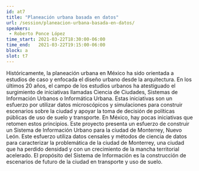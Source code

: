 ```yaml
---
id: at7
title: "Planeación urbana basada en datos"
url: /session/planeacion-urbana-basada-en-datos/
speakers:
 - Roberto Ponce López
time_start: 2021-03-22T18:30:00-06:00
time_end:   2021-03-22T19:15:00-06:00
block: a
slot: t7
---
```


Históricamente, la planeación urbana en México ha sido orientada a estudios de caso y enfocada el diseño urbano desde la arquitectura. En los últimos 20 años, el campo de los estudios urbanos ha atestiguado el surgimiento de iniciativas llamadas Ciencia de Ciudades, Sistemas de Información Urbanos o Informática Urbana. Estas iniciativas son un esfuerzo por utilizar datos microscópicos y simulaciones para construir escenarios sobre la ciudad y apoyar la toma de decisión de políticas públicas de uso de suelo y transporte. En México, hay pocas iniciativas que retomen estos principios. Este proyecto presenta un esfuerzo de construir un Sistema de Información Urbano para la ciudad de Monterrey, Nuevo León. Este esfuerzo utiliza datos censales y métodos de ciencia de datos para caracterizar la problemática de la ciudad de Monterrey, una ciudad que ha perdido densidad y con un crecimiento de la mancha territorial acelerado. El propósito del Sistema de Información es la construcción de escenarios de futuro de la ciudad en transporte y uso de suelo.